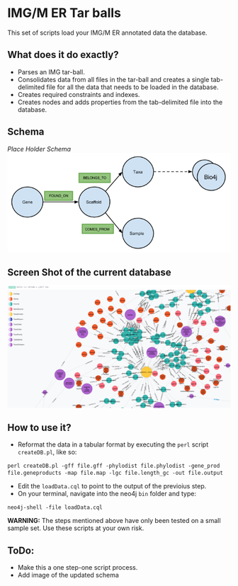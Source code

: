 # IMG/M ER Tar balls
This set of scripts load your IMG/M ER annotated data the database.

## What does it do exactly?
* Parses an IMG tar-ball.
* Consolidates data from all files in the tar-ball and creates a single tab-delimited file for all the data that needs to be loaded in the database.
* Creates required constraints and indexes.
* Creates nodes and adds properties from the tab-delimited file into the database.

## Schema
*Place Holder Schema*
![image](images/GraphDB_draft_003.png)

## Screen Shot of the current database
![Sample](images/Sample.png)

## How to use it?
* Reformat the data in a tabular format by executing the `perl` script `createDB.pl`, like so:

```
perl createDB.pl -gff file.gff -phylodist file.phylodist -gene_prod file.geneproducts -map file.map -lgc file.length_gc -out file.output
```

* Edit the `loadData.cql` to point to the output of the previoius step.
* On your terminal, navigate into the neo4j `bin` folder and type:

```
neo4j-shell -file loadData.cql
```

**WARNING:** The steps mentioned above have only been tested on a small sample set. Use these scripts at your own risk.

## ToDo:
* Make this a one step-one script process.
* Add image of the updated schema